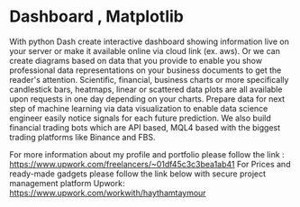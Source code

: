 # Dashboard , Matplotlib

With python Dash create interactive dashboard showing information live on your server or make it available online via cloud link (ex. aws).
Or we can create diagrams based on data that you provide to enable you show professional data representations on your business documents to get the reader's attention.
Scientific, financial, business charts or more specifically candlestick bars, heatmaps, linear or scattered data plots are all available upon requests in one day depending on your charts.
Prepare data for next step of machine learning via data visualization to enable data science engineer easily notice signals for each future prediction.
We also build financial trading bots which are API based, MQL4 based with the biggest trading platforms like Binance and FBS. 

For more information about my profile and portfolio please follow the link : https://www.upwork.com/freelancers/~01df45c3c3bea1ab41
For Prices and ready-made gadgets please follow the link below with secure project management platform Upwork:
https://www.upwork.com/workwith/haythamtaymour


